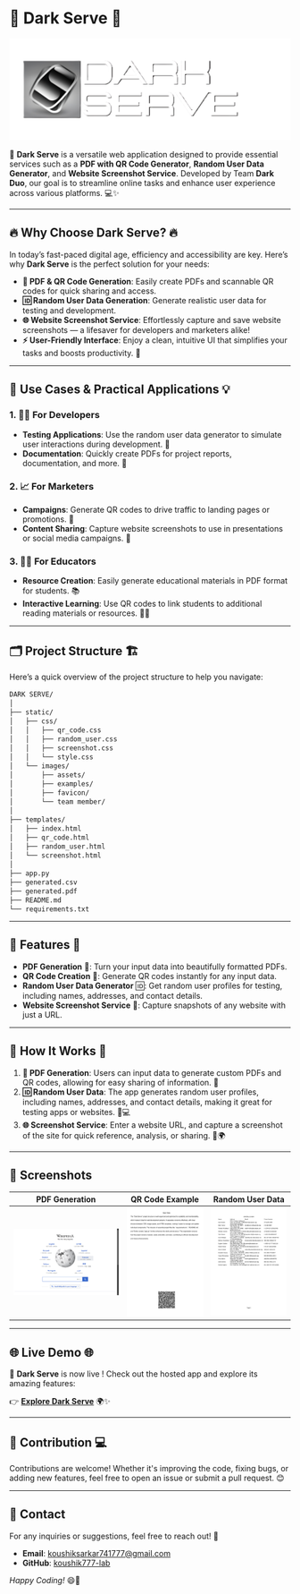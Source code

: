 # 🌟 **Dark Serve** 🌟

![Dark Serve Logo](static/images/assets/logo.png) <!-- Replace with your logo path -->

🚀 **Dark Serve** is a versatile web application designed to provide essential services such as a **PDF with QR Code Generator**, **Random User Data Generator**, and **Website Screenshot Service**. Developed by Team **Dark Duo**, our goal is to streamline online tasks and enhance user experience across various platforms. 💻✨

---

## 🔥 **Why Choose Dark Serve?** 🔥

In today’s fast-paced digital age, efficiency and accessibility are key. Here’s why **Dark Serve** is the perfect solution for your needs:

- **📄 PDF & QR Code Generation**: Easily create PDFs and scannable QR codes for quick sharing and access.
- **🆔 Random User Data Generation**: Generate realistic user data for testing and development.
- **🌐 Website Screenshot Service**: Effortlessly capture and save website screenshots — a lifesaver for developers and marketers alike!
- **⚡ User-Friendly Interface**: Enjoy a clean, intuitive UI that simplifies your tasks and boosts productivity. 🎨

---

## 🚀 **Use Cases & Practical Applications** 💡

### 1. 👨‍💻 **For Developers**
   - **Testing Applications**: Use the random user data generator to simulate user interactions during development. 🧪
   - **Documentation**: Quickly create PDFs for project reports, documentation, and more. 📑

### 2. 📈 **For Marketers**
   - **Campaigns**: Generate QR codes to drive traffic to landing pages or promotions. 📢
   - **Content Sharing**: Capture website screenshots to use in presentations or social media campaigns. 💼

### 3. 👩‍🏫 **For Educators**
   - **Resource Creation**: Easily generate educational materials in PDF format for students. 📚
   - **Interactive Learning**: Use QR codes to link students to additional reading materials or resources. 🧠🔗

---

## 🗂 **Project Structure** 🏗

Here’s a quick overview of the project structure to help you navigate:

```
DARK SERVE/
│
├── static/
│   ├── css/
│   │   ├── qr_code.css
│   │   ├── random_user.css
│   │   ├── screenshot.css
│   │   └── style.css
│   └── images/
│       ├── assets/
│       ├── examples/
│       ├── favicon/
│       └── team member/
│
├── templates/
│   ├── index.html
│   ├── qr_code.html
│   ├── random_user.html
│   └── screenshot.html
│
├── app.py
├── generated.csv
├── generated.pdf
├── README.md
└── requirements.txt
```
---

## 🚀 **Features** 🌟

- **PDF Generation** 📄: Turn your input data into beautifully formatted PDFs.
- **QR Code Creation** 📱: Generate QR codes instantly for any input data.
- **Random User Data Generator** 🆔: Get random user profiles for testing, including names, addresses, and contact details.
- **Website Screenshot Service** 📸: Capture snapshots of any website with just a URL.

---

## 🎯 **How It Works** 🔧

1. **📝 PDF Generation**: Users can input data to generate custom PDFs and QR codes, allowing for easy sharing of information. 📄
2. **🆔 Random User Data**: The app generates random user profiles, including names, addresses, and contact details, making it great for testing apps or websites. 👤💻
3. **🌐 Screenshot Service**: Enter a website URL, and capture a screenshot of the site for quick reference, analysis, or sharing. 📸🌍

---

## 📸 **Screenshots**

| PDF Generation  | QR Code Example  | Random User Data  |
|-----------------|------------------|-------------------|
| ![SCREENSHOT Example](static/images/examples/screenshot_example.png) | ![QR Code Example](static/images/examples/QR_code_example.png) | ![User Data Example](static/images/examples/userdata_example.png) |

---

## 🌐 **Live Demo** 🌐

🚀 **Dark Serve** is now live ! Check out the hosted app and explore its amazing features:

👉 [**Explore Dark Serve**](https://dark-serve-dev-innov8.onrender.com) 🌍✨

---

## 🌟 **Contribution** 💻

Contributions are welcome! Whether it's improving the code, fixing bugs, or adding new features, feel free to open an issue or submit a pull request. 😊

---

## 💬 **Contact**

For any inquiries or suggestions, feel free to reach out! 💌

- **Email**: koushiksarkar741777@gmail.com
- **GitHub**: [koushik777-lab](https://github.com/koushik777-lab)

*Happy Coding!* 😄🚀
